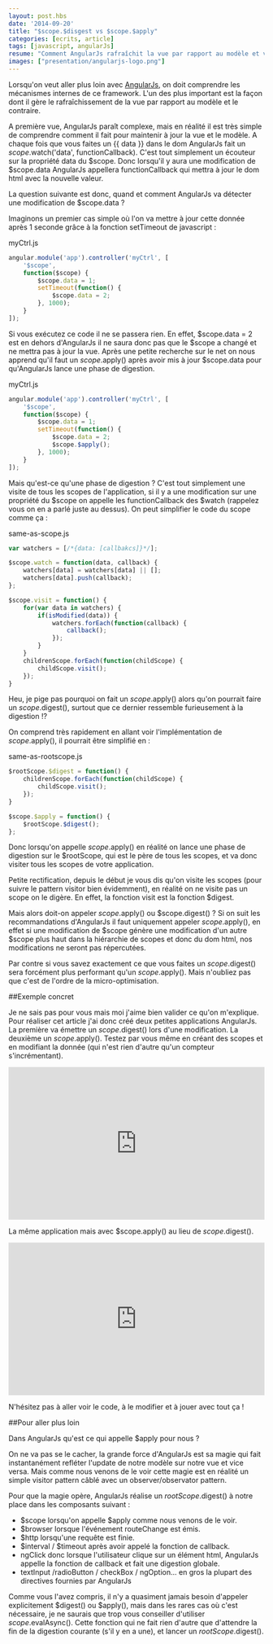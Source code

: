 ```yaml
---
layout: post.hbs
date: '2014-09-20'
title: "$scope.$disgest vs $scope.$apply"
categories: [ecrits, article]
tags: [javascript, angularJs]
resume: "Comment AngularJs rafraîchit la vue par rapport au modèle et vice versa."
images: ["presentation/angularjs-logo.png"]
---
```

Lorsqu'on veut aller plus loin avec <a href="https://angularjs.org/" class="link-pink">AngularJs</a>, on doit comprendre les mécanismes internes de ce framework. L'un des plus important est la façon dont il gère le rafraîchissement de la vue par rapport au modèle et le contraire.

A première vue, AngularJs paraît complexe, mais en réalité il est très simple de comprendre comment il fait pour maintenir à jour la vue et le modèle. A chaque fois que vous faites un &#123;{ data }} dans le dom AngularJs fait un $scope.$watch('data', functionCallback). C'est tout simplement un écouteur sur la propriété data du $scope. Donc lorsqu'il y aura une modification de $scope.data AngularJs appellera functionCallback qui mettra à jour le dom html avec la nouvelle valeur.

La question suivante est donc, quand et comment AngularJs va détecter une modification de $scope.data ?

Imaginons un premier cas simple où l'on va mettre à jour cette donnée après 1 seconde grâce à la fonction setTimeout de javascript :

<div class="code">
	<div class="code-filename">myCtrl.js</div>

```javascript
angular.module('app').controller('myCtrl', [
	'$scope',
	function($scope) {
		$scope.data = 1;
		setTimeout(function() {
			$scope.data = 2;
		}, 1000);
	}
]);
```

</div>

Si vous exécutez ce code il ne se passera rien. En effet, $scope.data = 2 est en dehors d'AngularJs il ne saura donc pas que le $scope a changé et ne mettra pas à jour la vue. Après une petite recherche sur le net on nous apprend qu'il faut un $scope.$apply() après avoir mis à jour $scope.data pour qu'AngularJs lance une phase de digestion.

<div class="code">
	<div class="code-filename">myCtrl.js</div>

```javascript
angular.module('app').controller('myCtrl', [
	'$scope',
	function($scope) {
		$scope.data = 1;
		setTimeout(function() {
			$scope.data = 2;
			$scope.$apply();
		}, 1000);
	}
]);
```

</div>

Mais qu'est-ce qu'une phase de digestion ? C'est tout simplement une visite de tous les scopes de l'application, si il y a une modification sur une propriété du $scope on appelle les functionCallback des $watch (rappelez vous on en a parlé juste au dessus). On peut simplifier le code du scope comme ça :

<div class="code">
	<div class="code-filename">same-as-scope.js</div>

```javascript
var watchers = [/*{data: [callbakcs]}*/];

$scope.watch = function(data, callback) {
	watchers[data] = watchers[data] || [];
	watchers[data].push(callback);
};

$scope.visit = function() {
	for(var data in watchers) {
		if(isModified(data)) {
			watchers.forEach(function(callback) {
				callback();
			});
		}
	}
	childrenScope.forEach(function(childScope) {
		childScope.visit();
	});
}
```

</div>

Heu, je pige pas pourquoi on fait un $scope.$apply() alors qu'on pourrait faire un $scope.$digest(), surtout que ce dernier ressemble furieusement à la digestion !?

On comprend très rapidement en allant voir l'implémentation de $scope.$apply(), il pourrait être simplifié en :

<div class="code">
	<div class="code-filename">same-as-rootscope.js</div>

```javascript
$rootScope.$digest = function() {
	childrenScope.forEach(function(childScope) {
		childScope.visit();
	});
}

$scope.$apply = function() {
	$rootScope.$digest();	
};
```

</div>

Donc lorsqu'on appelle $scope.$apply() en réalité on lance une phase de digestion sur le $rootScope, qui est le père de tous les scopes, et va donc visiter tous les scopes de votre application.

Petite rectification, depuis le début je vous dis qu'on visite les scopes (pour suivre le pattern visitor bien évidemment), en réalité on ne visite pas un scope on le digère. En effet, la fonction visit est la fonction $digest.

Mais alors doit-on appeler $scope.$apply() ou $scope.digest() ? Si on suit les recommandations d'AngularJs il faut uniquement appeler $scope.$apply(), en effet si une modification de $scope génère une modification d'un autre $scope plus haut dans la hiérarchie de scopes et donc du dom html, nos modifications ne seront pas répercutées.

Par contre si vous savez exactement ce que vous faites un $scope.$digest() sera forcément plus performant qu'un $scope.$apply(). Mais n'oubliez pas que c'est de l'ordre de la micro-optimisation.

##Exemple concret

Je ne sais pas pour vous mais moi j'aime bien valider ce qu'on m'explique. Pour réaliser cet article j'ai donc créé deux petites applications AngularJs. La première va émettre un $scope.$digest() lors d'une modification. La deuxième un $scope.$apply(). Testez par vous même en créant des scopes et en modifiant la donnée (qui n'est rien d'autre qu'un compteur s'incrémentant).

<iframe width="100%" height="300" src="http://jsfiddle.net/manland/agnnrdL8/embedded/result" allowfullscreen="allowfullscreen" frameborder="0"></iframe>

La même application mais avec $scope.apply() au lieu de $scope.$digest().

<iframe width="100%" height="300" src="http://jsfiddle.net/manland/98g6bx6s/embedded/result" allowfullscreen="allowfullscreen" frameborder="0"></iframe>

N'hésitez pas à aller voir le code, à le modifier et à jouer avec tout ça !

##Pour aller plus loin

Dans AngularJs qu'est ce qui appelle $apply pour nous ?

On ne va pas se le cacher, la grande force d'AngularJs est sa magie qui fait instantanément refléter l'update de notre modèle sur notre vue et vice versa. Mais comme nous venons de le voir cette magie est en réalité un simple visitor pattern câblé avec un observer/observator pattern.

Pour que la magie opère, AngularJs réalise un $rootScope.$digest() à notre place dans les composants suivant : 

<ul>
	<li>$scope lorsqu'on appelle $apply comme nous venons de le voir.</li>
	<li>$browser lorsque l'événement routeChange est émis.</li>
	<li>$http lorsqu'une requête est finie.</li>
	<li>$interval / $timeout après avoir appelé la fonction de callback.</li>
	<li>ngClick donc lorsque l'utilisateur clique sur un élément html, AngularJs appelle la fonction de callback et fait une digestion globale.</li>
	<li>textInput /radioButton / checkBox / ngOption... en gros la plupart des directives fournies par AngularJs</li>
</ul>

Comme vous l'avez compris, il n'y a quasiment jamais besoin d'appeler explicitement $digest() ou $apply(), mais dans les rares cas où c'est nécessaire, je ne saurais que trop vous conseiller d'utiliser $scope.$evalAsync(). Cette fonction qui ne fait rien d'autre que d'attendre la fin de la digestion courante (s'il y en a une), et lancer un $rootScope.$digest().